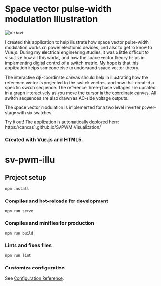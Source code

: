 <html>
<h1>Space vector pulse-width modulation illustration</h1>

![alt text](https://ovaskainen.fi/screenshot_sv_pwm_illu.png)
<p>
I created this application to help illustrate how space vector pulse-width modulation works on power electronic devices, and also to get to know to Vue.js. During my electrical engineering studies, it was a little difficult to visualize how all this works, and how the space vector theory helps in implementing digital control of a switch matrix. My hope is that this application helps someone else to understand space vector theory.
</p>
<p>
The interactive &alpha;&beta;-coordinate canvas should help in illustrating how the reference vector is projected to the switch vectors, and how that created a specific switch sequence. The reference three-phase voltages are updated in a graph interactively as you move the cursor in the coordinate canvas. All switch sequences are also drawn as AC-side voltage outputs.
</p>
<p>
The space vector modulation is implemented for a two level inverter power-stage with six switches.
</p>
<p>
Try it out! The application is automatically deployed here: https://candas1.github.io/SVPWM-Visualization/
</p>
<h3>Created with Vue.js and HTML5.</h3>

</html>

# sv-pwm-illu

## Project setup
```
npm install
```

### Compiles and hot-reloads for development
```
npm run serve
```

### Compiles and minifies for production
```
npm run build
```

### Lints and fixes files
```
npm run lint
```

### Customize configuration
See [Configuration Reference](https://cli.vuejs.org/config/).

